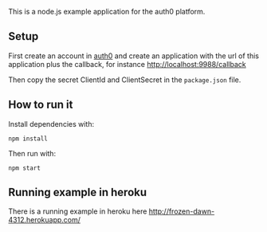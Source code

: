 This is a node.js example application for the auth0 platform.

## Setup 

First create an account in [auth0](http://auth0.com) and create an application with the url of this application plus the callback, for instance <http://localhost:9988/callback>

Then copy the secret ClientId and ClientSecret in the ```package.json``` file.

## How to run it

Install dependencies with:

	npm install

Then run with:

	npm start


## Running example in heroku

There is a running example in heroku here <http://frozen-dawn-4312.herokuapp.com/>
